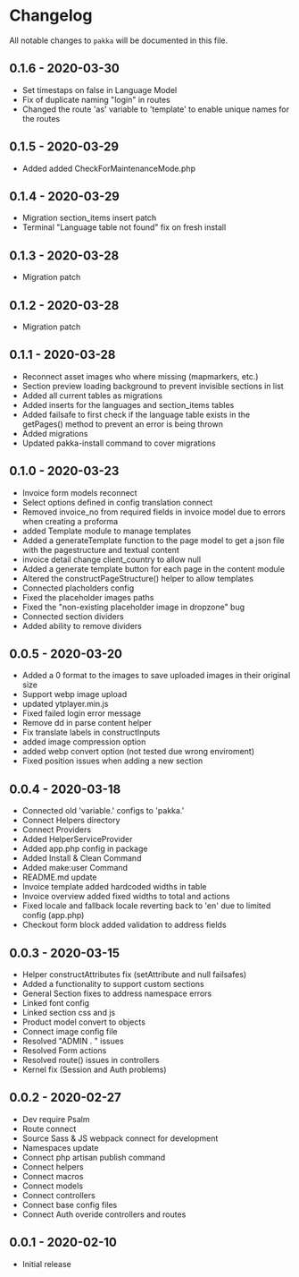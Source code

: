 # Changelog

All notable changes to `pakka` will be documented in this file.

## 0.1.6 - 2020-03-30
- Set timestaps on false in Language Model
- Fix of duplicate naming "login" in routes
- Changed the route 'as' variable to 'template' to enable unique names for the routes

## 0.1.5 - 2020-03-29
- Added added CheckForMaintenanceMode.php

## 0.1.4 - 2020-03-29
- Migration section_items insert patch
- Terminal "Language table not found" fix on fresh install

## 0.1.3 - 2020-03-28
- Migration patch

## 0.1.2 - 2020-03-28
- Migration patch

## 0.1.1 - 2020-03-28
- Reconnect asset images who where missing (mapmarkers, etc.)
- Section preview loading background to prevent invisible sections in list
- Added all current tables as migrations
- Added inserts for the languages and section_items tables
- Added failsafe to first check if the language table exists in the getPages() method to prevent an error is being thrown
- Added migrations
- Updated pakka-install command to cover migrations

## 0.1.0 - 2020-03-23
- Invoice form models reconnect
- Select options defined in config translation connect
- Removed invoice_no from required fields in invoice model due to errors when creating a proforma
- added Template module to manage templates
- Added a generateTemplate function to the page model to get a json file with the pagestructure and textual content
- invoice detail change client_country to allow null
- Added a generate template button for each page in the content module
- Altered the constructPageStructure() helper to allow templates
- Connected placholders config
- Fixed the placeholder images paths
- Fixed the "non-existing placeholder image in dropzone" bug
- Connected section dividers
- Added ability to remove dividers

## 0.0.5 - 2020-03-20
- Added a 0 format to the images to save uploaded images in their original size
- Support webp image upload
- updated ytplayer.min.js
- Fixed failed login error message
- Remove dd in parse content helper
- Fix translate labels in constructInputs
- added image compression option
- added webp convert option (not tested due wrong enviroment)
- Fixed position issues when adding a new section

## 0.0.4 - 2020-03-18
- Connected old 'variable.' configs to 'pakka.'
- Connect Helpers directory
- Connect Providers
- Added HelperServiceProvider
- Added app.php config in package
- Added Install & Clean Command
- Added make:user Command
- README.md update
- Invoice template added hardcoded widths in table
- Invoice overview added fixed widths to total and actions
- Fixed locale and fallback locale reverting back to 'en' due to limited config (app.php)
- Checkout form block added validation to address fields

## 0.0.3 - 2020-03-15

- Helper constructAttributes fix (setAttribute and null failsafes)
- Added a functionality to support custom sections
- General Section fixes to address namespace errors
- Linked font config
- Linked section css and js
- Product model convert to objects
- Connect image config file
- Resolved "ADMIN . " issues
- Resolved Form actions
- Resolved route() issues in controllers
- Kernel fix (Session and Auth problems)

## 0.0.2 - 2020-02-27

- Dev require Psalm
- Route connect
- Source Sass & JS webpack connect for development
- Namespaces update
- Connect php artisan publish command
- Connect helpers
- Connect macros
- Connect models
- Connect controllers
- Connect base config files
- Connect Auth overide controllers and routes

## 0.0.1 - 2020-02-10

- Initial release
